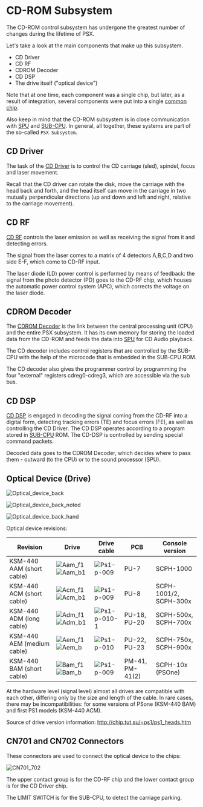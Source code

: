 # CD-ROM Subsystem

The CD-ROM control subsystem has undergone the greatest number of changes during the lifetime of PSX.

Let's take a look at the main components that make up this subsystem.

- CD Driver
- CD RF 
- CDROM Decoder
- CD DSP
- The drive itself ("optical device")

Note that at one time, each component was a single chip, but later, as a result of integration, several components were put into a single [common chip](subic.md).

Also keep in mind that the CD-ROM subsystem is in close communication with [SPU](spu.md) and [SUB-CPU](subcpu.md). In general, all together, these systems are part of the so-called `PSX Subsystem`.

## CD Driver

The task of the [CD Driver](cddriver.md) is to control the CD carriage (sled), spindel, focus and laser movement.

Recall that the CD driver can rotate the disk, move the carriage with the head back and forth, and the head itself can move in the carriage in two mutually perpendicular directions (up and down and left and right, relative to the carriage movement).

## CD RF

[CD RF](cdrf.md) controls the laser emission as well as receiving the signal from it and detecting errors.

The signal from the laser comes to a matrix of 4 detectors A,B,C,D and two side E-F, which come to CD-RF input.

The laser diode (LD) power control is performed by means of feedback: the signal from the photo detector (PD) goes to the CD-RF chip, which houses the automatic power control system (APC), which corrects the voltage on the laser diode.

## CDROM Decoder

The [CDROM Decoder](cddec.md) is the link between the central processing unit (CPU) and the entire PSX subsystem. It has its own memory for storing the loaded data from the CD-ROM and feeds the data into [SPU](spu.md) for CD Audio playback.

The CD decoder includes control registers that are controlled by the SUB-CPU with the help of the microcode that is embedded in the SUB-CPU ROM.

The CD decoder also gives the programmer control by programming the four "external" registers cdreg0-cdreg3, which are accessible via the sub bus.

## CD DSP

[CD DSP](cddsp.md) is engaged in decoding the signal coming from the CD-RF into a digital form, detecting tracking errors (TE) and focus errors (FE), as well as controlling the CD Driver. The CD DSP operates according to a program stored in [SUB-CPU](subcpu.md) ROM. The CD-DSP is controlled by sending special command packets.

Decoded data goes to the CDROM Decoder, which decides where to pass them - outward (to the CPU) or to the sound processor (SPU).

## Optical Device (Drive)

![Optical_device_back](/wiki/imgstore/Optical_device_back.jpg)

![Optical_device_back_noted](/wiki/imgstore/Optical_device_back_noted.jpg)

![Optical_device_back_hand](/wiki/imgstore/Optical_device_back_hand.jpg)

Optical device revisions:

|Revision|Drive|Drive cable|PCB|Console version|
|---|---|---|---|---|
|KSM-440 AAM (short cable)|![Aam_f1](/wiki/imgstore/Aam_f1.jpg) ![Aam_b1](/wiki/imgstore/Aam_b1.jpg)|![Ps1-p-009](/wiki/imgstore/Ps1-p-009.jpg)|PU-7|SCPH-1000|
|KSM-440 ACM (short cable)|![Acm_f1](/wiki/imgstore/Acm_f1.jpg) ![Acm_b1](/wiki/imgstore/Acm_b1.jpg)|![Ps1-p-009](/wiki/imgstore/Ps1-p-009.jpg)|PU-8|SCPH-1001/2, SCPH-300x|
|KSM-440 ADM (long cable)|![Adm_f1](/wiki/imgstore/Adm_f1.jpg) ![Adm_b1](/wiki/imgstore/Adm_b1.jpg)|![Ps1-p-010-1](/wiki/imgstore/Ps1-p-010-1.jpg)|PU-18, PU-20|SCPH-500x, SCPH-700x|
|KSM-440 AEM (medium cable)|![Aem_f1](/wiki/imgstore/Aem_f1.jpg) ![Aem_b](/wiki/imgstore/Aem_b.jpg)|![Ps1-p-010](/wiki/imgstore/Ps1-p-010.jpg)|PU-22, PU-23|SCPH-750x, SCPH-900x|
|KSM-440 BAM (short cable)|![Bam_f1](/wiki/imgstore/Bam_f1.jpg) ![Bam_b](/wiki/imgstore/Bam_b.jpg)|![Ps1-p-009](/wiki/imgstore/Ps1-p-009.jpg)|PM-41, PM-41(2)|SCPH-10x (PSOne)|

At the hardware level (signal level) almost all drives are compatible with each other, differing only by the size and length of the cable. In rare cases, there may be incompatibilities: for some versions of PSone (KSM-440 BAM) and first PS1 models (KSM-440 ACM).

Source of drive version information: http://chip.tut.su/=ps1/ps1_heads.htm

## CN701 and CN702 Connectors

These connectors are used to connect the optical device to the chips:

![CN701_702](/wiki/imgstore/CN701_702.jpg)

The upper contact group is for the CD-RF chip and the lower contact group is for the CD Driver chip.

The LIMIT SWITCH is for the SUB-CPU, to detect the carriage parking.
